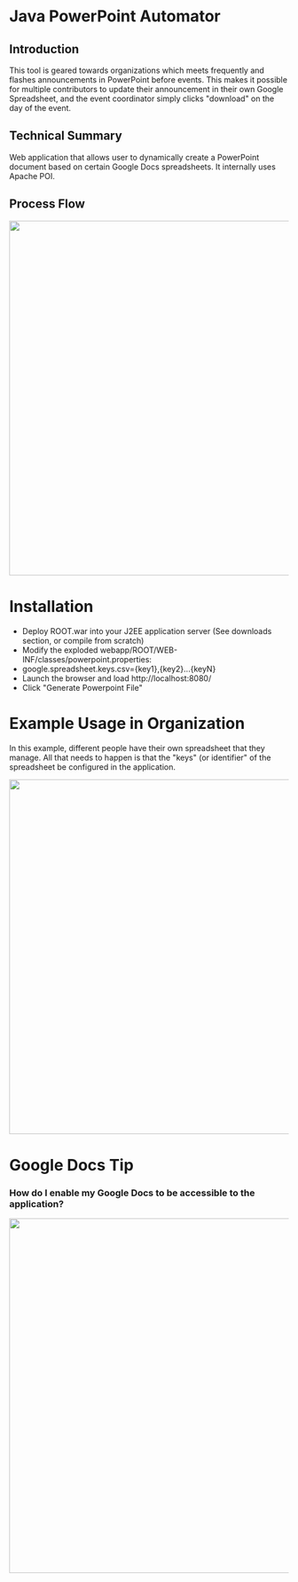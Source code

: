 # Java PowerPoint Automator

## Introduction

This tool is geared towards organizations which meets frequently and flashes announcements in PowerPoint before events.  This makes it possible for multiple contributors to update their announcement in their own Google Spreadsheet, and the event coordinator simply clicks "download" on the day of the event.

## Technical Summary

Web application that allows user to dynamically create a PowerPoint document based on certain Google Docs spreadsheets.  It internally uses Apache POI.

## Process Flow

<img src="https://f.cloud.github.com/assets/3783092/226085/3ebc8ea0-8616-11e2-9ac8-9c737caa848b.png" width="640" />

# Installation
  * Deploy ROOT.war into your J2EE application server (See downloads section, or compile from scratch)
  * Modify the exploded webapp/ROOT/WEB-INF/classes/powerpoint.properties:
  *   google.spreadsheet.keys.csv={key1},{key2}...{keyN}
  * Launch the browser and load http://localhost:8080/
  * Click "Generate Powerpoint File"

# Example Usage in Organization

In this example, different people have their own spreadsheet that they manage.  All that needs to happen is that the "keys" (or identifier" of the spreadsheet be configured in the application.

<img src="https://f.cloud.github.com/assets/3783092/226086/3ecfa35a-8616-11e2-928b-d5d044c2acb1.png" width="640" />


# Google Docs Tip

### How do I enable my Google Docs to be accessible to the application?

<img src="https://f.cloud.github.com/assets/3783092/226084/3ea8f764-8616-11e2-8839-71f23be0b01c.png" width="640" />
